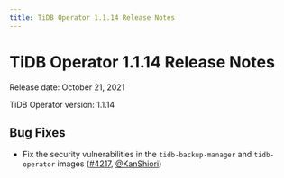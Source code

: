 ```yaml
---
title: TiDB Operator 1.1.14 Release Notes
---
```


# TiDB Operator 1.1.14 Release Notes

Release date: October 21, 2021

TiDB Operator version: 1.1.14

## Bug Fixes

- Fix the security vulnerabilities in the `tidb-backup-manager` and `tidb-operator` images ([#4217](https://github.com/pingcap/tidb-operator/pull/4217), [@KanShiori](https://github.com/KanShiori))
